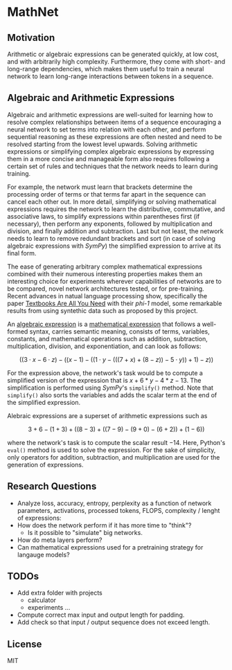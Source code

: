 # MathNet

## Motivation

Arithmetic or algebraic expressions can be generated quickly, at low cost, and with arbitrarily high complexity. Furthermore, they come with short- and long-range dependencies, which makes them useful to train a neural network to learn long-range interactions between tokens in a sequence.

## Algebraic and Arithmetic Expressions

Algebraic and arithmetic expressions are well-suited for learning how to resolve complex relationships between items of a sequence encouraging a neural network to set terms into relation with each other, and perform sequential reasoning as these expressions are often nested and need to be resolved starting from the lowest level upwards. Solving arithmetic expressions or simplifying complex algebraic expressions by expressing them in a more concise and manageable form also requires following a certain set of rules and techniques that the network needs to learn during training.

For example, the network must learn that brackets determine the processing order of terms or that terms far apart in the sequence can cancel each other out. In more detail, simplifying or solving mathematical expressions requires the network to learn the distributive, commutative, and associative laws, to simplify expressions within parentheses first (if necessary), then perform any exponents, followed by multiplication and division, and finally addition and subtraction. Last but not least, the network needs to learn to remove redundant brackets and sort (in case of solving algebraic expressions with *SymPy*) the simplified expression to arrive at its final form.

The ease of generating arbitrary complex mathematical expressions combined with their numerous interesting properties makes them an interesting choice for experiments wherever capabilities of networks are to be compared, novel network architectures tested, or for pre-training. Recent advances in natual language processing show, specifically the paper [Textbooks Are All You Need](https://arxiv.org/abs/2306.11644) with their *phi-1* model, some remarkable results from using syntethic data such as proposed by this project.

An [algebraic expression](https://en.wikipedia.org/wikiAlgebraic_expression) is a [mathematical expression](https://en.wikipedia.org/wiki/Expression_(mathematics)) that follows a well-formed syntax, carries semantic meaning, consists of terms, variables, constants, and mathematical operations such as addition, subtraction, multiplication, division, and exponentiation, and can look as follows:

$$
((3 \cdot x-6 \cdot z)-((x-1)-((1 \cdot y-(((7+x)+(8-z))-5 \cdot y))+1)-z))
$$

For the expression above, the network's task would be to compute a simplified version of the expression that is $x+6*y-4*z-13$. The simplification is performed using *SymPy*'s `simplify()` method. Note that `simplify()` also sorts the variables and adds the scalar term at the end of the simplified expression.

Alebraic expressions are a superset of arithmetic expressions such as

$$
3+6-(1+3)+((8-3)+((7-9)-(9+0)-(6+2))+(1-6))
$$

where the network's task is to compute the scalar result $-14$. Here, Python's `eval()` method is used to solve the expression. For the sake of simplicity, only operators for addition, subtraction, and multiplication are used for the generation of expressions.

## Research Questions

- Analyze loss, accuracy, entropy, perplexity as a function of network parameters, activations, processed tokens, FLOPS, complexity / lenght of expressions:
- How does the network perform if it has more time to "think"?
    - Is it possible to "simulate" big networks.
- How do meta layers perform?
- Can mathematical expressions used for a pretraining strategy for langauge models?

## TODOs

- Add extra folder with projects
    - calculator
    - experiments ...
- Compute correct max input and output length for padding.
- Add check so that input / output sequence does not exceed length.

## License

MIT